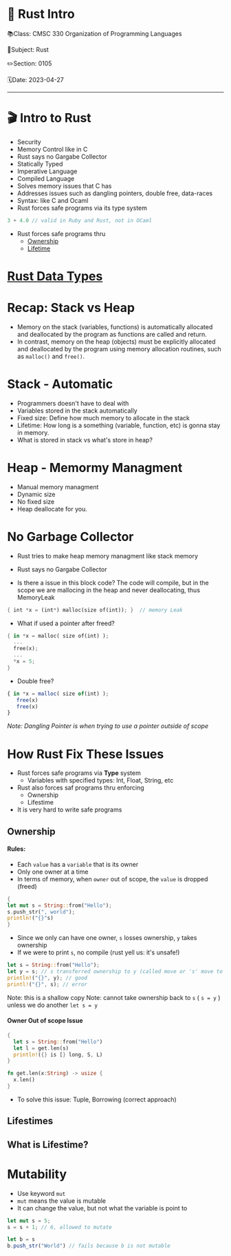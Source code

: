 # 🦀 Rust Intro

📚Class: CMSC 330 Organization of Programming Languages 

📓Subject: Rust 

✏️Section: 0105 

🗓️Date: 2023-04-27

---

# 🎬 Intro to Rust
- Security
- Memory Control like in C
- Rust says no Gargabe Collector
- Statically Typed
- Imperative Language
- Compiled Language
- Solves memory issues that C has
- Addresses issues such as dangling pointers, double free, data-races
- Syntax: like C and Ocaml
- Rust forces safe programs via its type system
```rust
3 + 4.0 // valid in Ruby and Rust, not in OCaml
```
- Rust forces safe programs thru
	- [Ownership](./Rust%20Ownership)
	- [Lifetime](./Rust%20Lifetime)

# [Rust Data Types](./Rust%20Data%20Types)

# Recap: Stack vs Heap
 - Memory on the stack (variables, functions) is automatically allocated and deallocated by the program as functions are called and return.
- In contrast, memory on the heap (objects) must be explicitly allocated and deallocated by the program using memory allocation routines, such as `malloc()` and `free()`.

# Stack - Automatic
- Programmers doesn't have to deal with
- Variables stored in the stack automatically
- Fixed size: Define how much memory to allocate in the stack
- Lifetime: How long is a something (variable, function, etc) is gonna stay in memory.
- What is stored in stack vs what's store in heap?

# Heap - Memormy Managment
- Manual memory managment
- Dynamic size
- No fixed size
- Heap deallocate for you.

# No Garbage Collector
- Rust tries to make heap memory managment like stack memory
- Rust says no Gargabe Collector

- Is there a issue in this block code? The code will compile, but in the scope we are mallocing in the heap and never deallocating, thus MemoryLeak
```rust
{ int *x = (int*) malloc(size of(int)); }  // memory Leak
```

- What if used a pointer after freed? 
```rust
{ in *x = malloc( size of(int) );
  ...
  free(x);
  ...
  *x = 5;
}
```

- Double free?
```js
{ in *x = malloc( size of(int) );
   free(x)
   free(x)
}
```
*Note: Dangling Pointer is when trying to use a pointer outside of scope*

# How Rust Fix These Issues

- Rust forces safe programs via **Type** system
	- Variables with specified types: Int, Float, String, etc
- Rust also forces saf programs thru enforcing
	- Ownership
	- Lifestime
- It is very hard to write safe programs

## Ownership

#### Rules:
- Each `value` has a `variable` that is its owner
- Only one owner at a time
- In terms of memory, when `owner` out of scope, the `value` is dropped (freed)
```rust
{
let mut s = String::from("Hello");
s.push_str(", world");
println!("{}"s)
}
```

- Since we only can have one owner, `s` losses ownership, `y` takes ownership
- If we were to print `s`, no compile (rust yell us: it's unsafe!)
```rust
let s = String::from("Hello");
let y = s; // s transferred ownership to y (called move or 's' move to 'y')
println!("{}", y); // good
printl!("{}", s); // error
```
Note: this is a shallow copy
Note: cannot take ownership back to `s` ( `s = y` ) unless we do another `let s = y`


#### Owner Out of scope Issue
```rust
{
  let s = String::from("Hello")
  let l = get.len(s)
  println!({} is [} long, S, L)
}

fn get.len(x:String) -> usize {
  x.len()
}
```

- To solve this issue: Tuple, Borrowing (correct approach)



## Lifestimes
What is Lifestime?
- 


# Mutability
- Use keyword `mut` 
- `mut` means the value is mutable
- It can change the value, but not what the variable is point to
```rust
let mut s = 5;
s = s + 1; // 6, allowed to mutate
```

```js
let b = s
b.push_str("World") // fails because b is not mutable
```